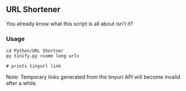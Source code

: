 ## URL Shortener
You already know what this script is all about isn't it?

### Usage
```
cd Python/URL Shortner
py tinify.py <some long url>

# prints tinyurl link
```

Note: Temporary links generated from the tinyurl API will become invalid after a while.